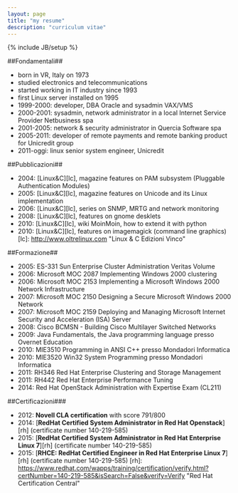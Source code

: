 ```yaml
---
layout: page
title: "my resume"
description: "curriculum vitae"
---
```

{% include JB/setup %}

##Fondamentali##
- born in VR, Italy on 1973 
- studied electronics and telecommunications
- started working in IT industry since 1993
- first Linux server installed on 1995 
- 1999-2000: developer, DBA Oracle and sysadmin VAX/VMS
- 2000-2001: sysadmin, network administrator in a local Internet Service Provider Netbusiness spa
- 2001-2005: network & security administrator in Quercia Software spa
- 2005-2011: developer of remote payments and remote banking product for
  Unicredit group
- 2011-oggi: linux senior system engineer, Unicredit

##Pubblicazioni##
- 2004: [Linux&C][lc], magazine features on PAM subsystem (Pluggable Authentication Modules)
- 2005: [Linux&C][lc], magazine features on Unicode and its Linux
  implementation
- 2006: [Linux&C][lc], series on SNMP, MRTG and network monitoring
- 2008: [Linux&C][lc], features on gnome desklets
- 2010: [Linux&C][lc], wiki MoinMoin, how to extend it with python
- 2010: [Linux&C][lc], features on imagemagick (command line graphics)
[lc]: http://www.oltrelinux.com "Linux & C Edizioni Vinco"

##Formazione##
- 2005: ES-331 Sun Enterprise Cluster Administration Veritas Volume
- 2006: Microsoft MOC 2087 Implementing Windows 2000 clustering
- 2006: Microsoft MOC 2153 Implementing a Microsoft Windows 2000 Network Infrastructure
- 2007: Microsoft MOC 2150 Designing a Secure Microsoft Windows 2000 Network
- 2007: Microsoft MOC 2159 Deploying and Managing Microsoft Internet Security and Acceleration (ISA) Server
- 2008: Cisco BCMSN - Building Cisco Multilayer Switched Networks
- 2009: Java Fundamentals, the Java programming language presso Overnet Education
- 2010: MIE3510 Programming in ANSI C++  presso Mondadori Informatica
- 2010: MIE3520 Win32 System Programming presso Mondadori Informatica
- 2011: RH346 Red Hat Enterprise Clustering and Storage Management
- 2011: RH442 Red Hat Enterprise Performance Tuning 
- 2014: Red Hat OpenStack Administration with Expertise Exam (CL211)

##Certificazioni###
- 2012: **Novell CLA certification** with score 791/800
- 2014: [**RedHat Certified System Administrator in Red Hat Openstack**][rh] (certificate number 140-219-585)
- 2015: [**RedHat Certified System Administrator in Red Hat Enterprise Linux 7**][rh] (certificate number 140-219-585)
- 2015: [**RHCE: RedHat Certified Engineer in Red Hat Enterprise Linux 7**][rh] (certificate number 140-219-585)
[rh]: https://www.redhat.com/wapps/training/certification/verify.html?certNumber=140-219-585&isSearch=False&verify=Verify "Red Hat Certification Central"
